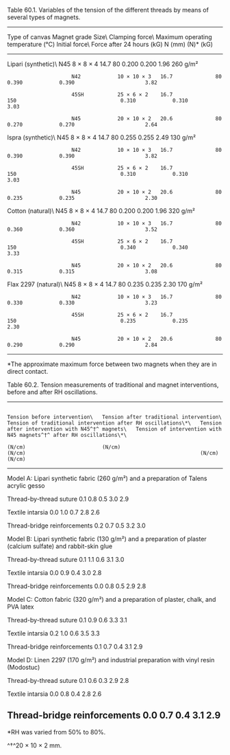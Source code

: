 Table 60.1. Variables of the tension of the different threads by means of several types of magnets.

  ---------------------------------------------------------------------------------------------------------------------------------------------------------------
  Type of canvas         Magnet grade   Size\         Clamping force\   Maximum operating temperature (°C)   Initial force\   Force after 24 hours (kG)   N
                                        (mm)          (N)\*                                                  (kG)                                         
  ---------------------- -------------- ------------- ----------------- ------------------------------------ ---------------- --------------------------- -------
  Lipari (synthetic)\    N45            8 × 8 × 4     14.7              80                                   0.200            0.200                       1.96
  260 g/m²                                                                                                                                                

                         N42            10 × 10 × 3   16.7              80                                   0.390            0.390                       3.82

                         45SH           25 × 6 × 2    16.7              150                                  0.310            0.310                       3.03

                         N45            20 × 10 × 2   20.6              80                                   0.270            0.270                       2.64

  Ispra (synthetic)\     N45            8 × 8 × 4     14.7              80                                   0.255            0.255                       2.49
  130 g/m²                                                                                                                                                

                         N42            10 × 10 × 3   16.7              80                                   0.390            0.390                       3.82

                         45SH           25 × 6 × 2    16.7              150                                  0.310            0.310                       3.03

                         N45            20 × 10 × 2   20.6              80                                   0.235            0.235                       2.30

  Cotton (natural)\      N45            8 × 8 × 4     14.7              80                                   0.200            0.200                       1.96
  320 g/m²                                                                                                                                                

                         N42            10 × 10 × 3   16.7              80                                   0.360            0.360                       3.52

                         45SH           25 × 6 × 2    16.7              150                                  0.340            0.340                       3.33

                         N45            20 × 10 × 2   20.6              80                                   0.315            0.315                       3.08

  Flax 2297 (natural)\   N45            8 × 8 × 4     14.7              80                                   0.235            0.235                       2.30
  170 g/m²                                                                                                                                                

                         N42            10 × 10 × 3   16.7              80                                   0.330            0.330                       3.23

                         45SH           25 × 6 × 2    16.7              150                                  0.235            0.235                       2.30

                         N45            20 × 10 × 2   20.6              80                                   0.290            0.290                       2.84
  ---------------------------------------------------------------------------------------------------------------------------------------------------------------

\*The approximate maximum force between two magnets when they are in direct contact.

Table 60.2. Tension measurements of traditional and magnet interventions, before and after RH oscillations.

  ----------------------------------------------------------------------------------------------------------------------------------------------------------------------------------------------------------------------------------------------------------------------------------------------------------------------------------------------------------------------------------
                                                                                                                    Tension before intervention\   Tension after traditional intervention\   Tension of traditional intervention after RH oscillations\*\   Tension after intervention with N45^†^ magnets\   Tension of intervention with N45 magnets^†^ after RH oscillations\*\
                                                                                                                    (N/cm)                         (N/cm)                                    (N/cm)                                                         (N/cm)                                            (N/cm)
  ----------------------------------------------------------------------------------------------------------------- ------------------------------ ----------------------------------------- -------------------------------------------------------------- ------------------------------------------------- ----------------------------------------------------------------------
  Model A: Lipari synthetic fabric (260 g/m²) and a preparation of Talens acrylic gesso                                                                                                                                                                                                                       

  Thread-by-thread suture                                                                                           0.1                            0.8                                       0.5                                                            3.0                                               2.9

  Textile intarsia                                                                                                  0.0                            1.0                                       0.7                                                            2.8                                               2.6

  Thread-bridge reinforcements                                                                                      0.2                            0.7                                       0.5                                                            3.2                                               3.0

  Model B: Lipari synthetic fabric (130 g/m²) and a preparation of plaster (calcium sulfate) and rabbit-skin glue                                                                                                                                                                                             

  Thread-by-thread suture                                                                                           0.1                            1.1                                       0.6                                                            3.1                                               3.0

  Textile intarsia                                                                                                  0.0                            0.9                                       0.4                                                            3.0                                               2.8

  Thread-bridge reinforcements                                                                                      0.0                            0.8                                       0.5                                                            2.9                                               2.8

  Model C: Cotton fabric (320 g/m²) and a preparation of plaster, chalk, and PVA latex                                                                                                                                                                                                                        

  Thread-by-thread suture                                                                                           0.1                            0.9                                       0.6                                                            3.3                                               3.1

  Textile intarsia                                                                                                  0.2                            1.0                                       0.6                                                            3.5                                               3.3

  Thread-bridge reinforcements                                                                                      0.1                            0.7                                       0.4                                                            3.1                                               2.9

  Model D: Linen 2297 (170 g/m²) and industrial preparation with vinyl resin (Modostuc)                                                                                                                                                                                                                       

  Thread-by-thread suture                                                                                           0.1                            0.6                                       0.3                                                            2.9                                               2.8

  Textile intarsia                                                                                                  0.0                            0.8                                       0.4                                                            2.8                                               2.6

  Thread-bridge reinforcements                                                                                      0.0                            0.7                                       0.4                                                            3.1                                               2.9
  ----------------------------------------------------------------------------------------------------------------------------------------------------------------------------------------------------------------------------------------------------------------------------------------------------------------------------------------------------------------------------------

\*RH was varied from 50% to 80%.

^†^20 × 10 × 2 mm.
